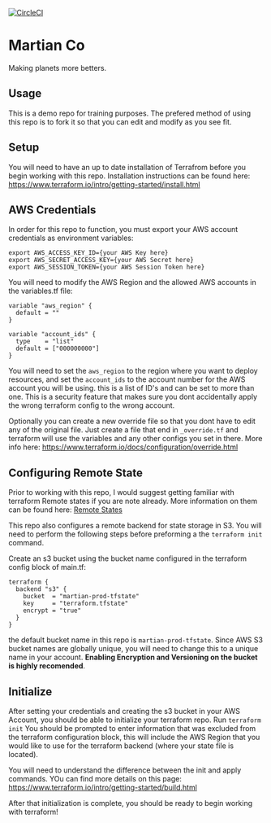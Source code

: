 [![CircleCI](https://circleci.com/gh/ostercloud/12345-aws-12345-martians-prod.svg?style=svg)](https://circleci.com/gh/ostercloud/12345-aws-12345-martians-prod)
# Martian Co
Making planets more betters. 

## Usage
This is a demo repo for training purposes. The prefered method of using this repo is to fork it so that you can edit and modify as you see fit. 

## Setup
You will need to have an up to date installation of Terrafrom before you begin working with this repo. Installation instructions can be found here: https://www.terraform.io/intro/getting-started/install.html

## AWS Credentials
In order for this repo to function, you must export your AWS account credentials as environment variables:
```
export AWS_ACCESS_KEY_ID={your AWS Key here}
export AWS_SECRET_ACCESS_KEY={your AWS Secret here}
export AWS_SESSION_TOKEN={your AWS Session Token here}
```
You will need to modify the AWS Region and the allowed AWS accounts in the variables.tf file:
```
variable "aws_region" {
  default = ""
}

variable "account_ids" {
  type    = "list"
  default = ["000000000"]
}
```
You will need to set the `aws_region` to the region where you want to deploy resources, and set the `account_ids` to the account number for the AWS account you will be using. this is a list of ID's and can be set to more than one. This is a security feature that makes sure you dont accidentally apply the wrong terraform config to the wrong account. 

Optionally you can create a new override file so that you dont have to edit any of the original file. Just create a file that end in `_override.tf` and terraform will use the variables and any other configs you set in there. More info here: https://www.terraform.io/docs/configuration/override.html

## Configuring Remote State
Prior to working with this repo, I would suggest getting familiar with terraform Remote states if you are note already. More information on them can be found here: [Remote States](./pre-work/01-Remote-States.md)

This repo also configures a remote backend for state storage in S3. You will need to perform the following steps before preforming a the `terraform init` command. 

Create an s3 bucket using the bucket name configured in the terraform config block of main.tf:
```
terraform {
  backend "s3" {
    bucket  = "martian-prod-tfstate"
    key     = "terraform.tfstate"
    encrypt = "true"
  }
}
```
the default bucket name in this repo is `martian-prod-tfstate`. Since AWS S3 bucket names are globally unique, you will need to change this to a unique name in your account. **Enabling Encryption and Versioning on the bucket is highly recomended**. 

## Initialize
After setting your credentials and creating the s3 bucket in your AWS Account, you should be able to initialize your terraform repo. 
Run `terraform init`
You should be prompted to enter information that was excluded from the terraform configuration block, this will include the AWS Region that you would like to use for the terraform backend (where your state file is located). 

You will need to understand the difference between the init and apply commands. YOu can find more details on this page: https://www.terraform.io/intro/getting-started/build.html

After that initialization is complete, you should be ready to begin working with terraform!
